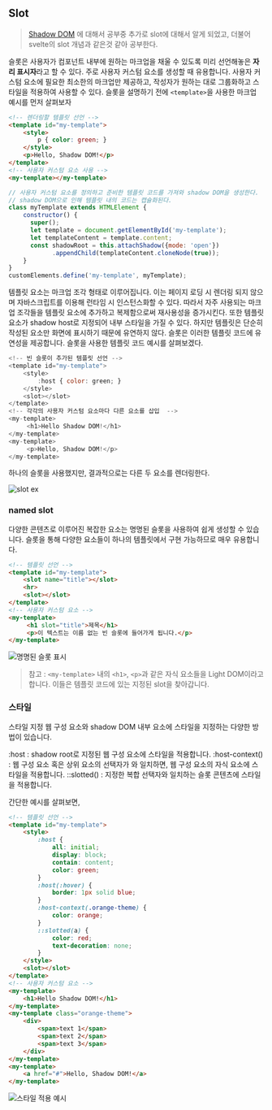 ## Slot

> [Shadow DOM](./ShadowDom.md) 에 대해서 공부중 추가로 slot에 대해서 알게 되었고, 더불어 svelte의 slot 개념과 같은것 같아 공부한다.

슬롯은 사용자가 컴포넌트 내부에 원하는 마크업을 채울 수 있도록 미리 선언해놓은 **자리 표시자**라고 할 수 있다.
주로 사용자 커스텀 요소를 생성할 때 유용합니다. 사용자 커스텀 요소에 필요한 최소한의 마크업만 제공하고, 작성자가 원하는 대로 그룹화하고 스타일을 적용하여 사용할 수 있다.
슬롯을 설명하기 전에 `<template>`을 사용한 마크업 예시를 먼저 살펴보자

```html
<!-- 렌더링할 템플릿 선언 -->
<template id="my-template">
    <style>
        p { color: green; }
    </style>
    <p>Hello, Shadow DOM!</p>
</template>
<!-- 사용자 커스텀 요소 사용 -->
<my-template></my-template>
```

```js
// 사용자 커스텀 요소를 정의하고 준비한 템플릿 코드를 가져와 shadow DOM을 생성한다.
// shadow DOM으로 인해 템플릿 내의 코드는 캡슐화된다.
class myTemplate extends HTMLElement {
    constructor() {
      super();
      let template = document.getElementById('my-template');
      let templateContent = template.content;
      const shadowRoot = this.attachShadow({mode: 'open'})
            .appendChild(templateContent.cloneNode(true));
    }
}
customElements.define('my-template', myTemplate);
```

템플릿 요소는 마크업 조각 형태로 이루어집니다. 이는 페이지 로딩 시 렌더링 되지 않으며 자바스크립트를 이용해 런타임 시 인스턴스화할 수 있다.
따라서 자주 사용되는 마크업 조각들을 템플릿 요소에 추가하고 복제함으로써 재사용성을 증가시킨다. 또한 템플릿 요소가 shadow host로 지정되어 내부 스타일을 가질 수 있다.
하지만 템플릿은 단순히 작성된 요소만 화면에 표시하기 때문에 유연하지 않다. 슬롯은 이러한 템플릿 코드에 유연성을 제공합니다.
슬롯을 사용한 템플릿 코드 예시를 살펴보겠다.

```js
<!-- 빈 슬롯이 추가된 템플릿 선언 -->
<template id="my-template">
    <style>
        :host { color: green; }
    </style>
    <slot></slot>
</template>
<!-- 각각의 사용자 커스텀 요소마다 다른 요소를 삽입  -->
<my-template>
     <h1>Hello Shadow DOM!</h1>
</my-template>
<my-template>
     <p>Hello, Shadow DOM!</p>
</my-template>
```

하나의 슬롯을 사용했지만, 결과적으로는 다른 두 요소를 렌더링한다.

![slot ex](https://wit.nts-corp.com/wp-content/uploads/2019/03/-11)

### named slot

다양한 콘텐츠로 이루어진 복잡한 요소는 명명된 슬롯을 사용하여 쉽게 생성할 수 있습니다. 슬롯을 통해 다양한 요소들이 하나의 템플릿에서 구현 가능하므로 매우 유용합니다.

```html
<!-- 템플릿 선언 -->
<template id="my-template">
    <slot name="title"></slot>
    <hr>
    <slot></slot>
</template>
<!-- 사용자 커스텀 요소 -->
<my-template>
     <h1 slot="title">제목</h1>
     <p>이 텍스트는 이름 없는 빈 슬롯에 들어가게 됩니다.</p>
</my-template>
```

![명명된 슬롯 표시](https://wit.nts-corp.com/wp-content/uploads/2019/03/-10)

> 참고 : `<my-template>` 내의 `<h1>`, `<p>`과 같은 자식 요소들을 Light DOM이라고 합니다. 이들은 템플릿 코드에 있는 지정된 slot을 찾아갑니다.

### 스타일

스타일 지정
웹 구성 요소와 shadow DOM 내부 요소에 스타일을 지정하는 다양한 방법이 있습니다.

:host : shadow root로 지정된 웹 구성 요소에 스타일을 적용합니다.
:host-context(<selector>) : 웹 구성 요소 혹은 상위 요소의 선택자가 <selector>와 일치하면, 웹 구성 요소의 자식 요소에 스타일을 적용합니다.
::slotted(<compound-selector>) : 지정한 복합 선택자와 일치하는 슬롯 콘텐츠에 스타일을 적용합니다.

간단한 예시를 살펴보면,

```html
<!-- 템플릿 선언 -->
<template id="my-template">
    <style>
        :host {
            all: initial;
            display: block;
            contain: content;
            color: green;
        }
        :host(:hover) {
            border: 1px solid blue;
        }
        :host-context(.orange-theme) {
            color: orange;
        }
        ::slotted(a) {
            color: red;
            text-decoration: none;
        }
    </style>
    <slot></slot>
</template>
<!-- 사용자 커스텀 요소 -->
<my-template>
    <h1>Hello Shadow DOM!</h1>
</my-template>
<my-template class="orange-theme">
    <div>
        <span>text 1</span>
        <span>text 2</span>
        <span>text 3</span>
    </div>
</my-template>
<my-template>
    <a href="#">Hello, Shadow DOM!</a>
</my-template>
```

![스타일 적용 예시](https://wit.nts-corp.com/wp-content/uploads/2019/03/-9)